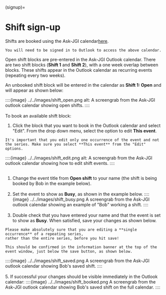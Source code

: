 (signup)=
# Shift sign-up

Shifts are booked using the Ask-JGI calendar[here](https://outlook.office.com/calendar/ask-jgi@bristol.ac.uk/view/month).


```{note}
You will need to be signed in to Outlook to access the above calendar.
```

Open shift blocks are pre-entered in the Ask-JGI Outlook
calendar. There are two shift blocks (**Shift 1** and
**Shift 2**), with a one week overlap between blocks. 
These shifts appear in the Outlook calendar as recurring
events (repeating every two weeks). 

An unbooked shift block will be entered in the calendar as **Shift 1:
Open** and will appear as shown below:

::::{image} ../../images/shift_open.png
alt: A screengrab from the Ask-JGI outlook calendar showing open shifts.
::::
</br></br>
To book an available shift block:
1. Click the block that you want to
book in the Outlook calendar and select "Edit". From the drop down
menu, select the option to edit **This event**.
```{important}
It's important that you edit only one occurrence of the event and not
the series. Make sure you select **This event** from the "Edit"
options.
```
::::{image} ../../images/shift_edit.png
alt: A screengrab from the Ask-JGI outlook calendar showing how to edit shift events.
::::
</br></br>
1. Change the event title from **Open shift**
to your name (the shift is being booked by Bob in the example
below). </br></br>
2. Set the event to show as **Busy**, as shown in the example below.
::::{image} ../../images/shift_busy.png
A screengrab from the Ask-JGI outlook calendar showing an example of "Bob" working a shift.
::::
</br></br>
3. Double check that you have entered your name and that the event is
   set to show as **Busy**. When satisfied, save your changes as shown below.
```{danger}
Please make absolutely sure that you are editing a **single
occurrence** of a repeating series,
rather than the entire series, before you hit save! 

This should be confirmed in the information banner at the top of the
event window, just below the save button, as shown below.
```

::::{image} ../../images/shift_saved.png
A screengrab from the Ask-JGI outlook calendar showing Bob's saved shift.
::::
</br></br>
5. If successful your changes should be visible immediately in the
Outlook calendar:
::::{image} ../../images/shift_booked.png
A screengrab from the Ask-JGI outlook calendar showing Bob's saved shift on the full calendar.
::::
</br></br>